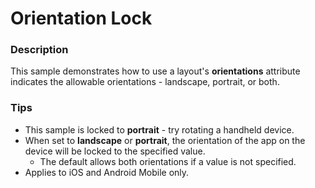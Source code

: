 ﻿# Orientation Lock

### Description
This sample demonstrates how to use a layout's **orientations** attribute indicates the allowable orientations - landscape, portrait, or both.

### Tips
- This sample is locked to **portrait** - try rotating a handheld device.
- When set to **landscape** or **portrait**, the orientation of the app on the device will be locked to the specified value.
  - The default allows both orientations if a value is not specified.
- Applies to iOS and Android Mobile only.
